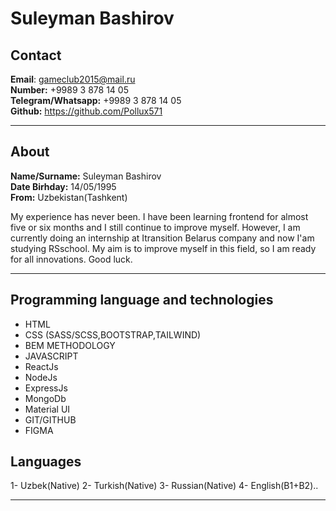 # Suleyman Bashirov
## Contact
**Email**: gameclub2015@mail.ru <br>
**Number:**   +9989 3 878 14 05 <br> 
**Telegram/Whatsapp:**  +9989 3 878 14 05<br>
**Github:** https://github.com/Pollux571
****
## About
**Name/Surname:** Suleyman Bashirov <br>
**Date Birhday:** 14/05/1995<br>
**From:** Uzbekistan(Tashkent)<br>


My experience has never been. I have been learning frontend for almost five or six months and I still continue to improve myself. However, I am currently doing an internship at Itransition Belarus company and now I'am studying RSschool. My aim is to improve myself in this field, so I am ready for all innovations. Good luck.
****
## Programming language and technologies
- HTML
- CSS (SASS/SCSS,BOOTSTRAP,TAILWIND)
- BEM METHODOLOGY
- JAVASCRIPT
- ReactJs
- NodeJs
- ExpressJs
- MongoDb
- Material UI
- GIT/GITHUB
- FIGMA

## Languages
1- Uzbek(Native)
2- Turkish(Native)
3- Russian(Native)
4- English(B1+B2)..
****
